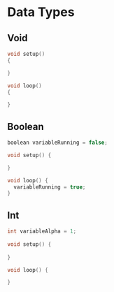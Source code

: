 # Data Types

## Void

```c
void setup()
{

}

void loop()
{

}
```

## Boolean

```c
boolean variableRunning = false;

void setup() {

}

void loop() {
  variableRunning = true;
}
```

## Int

```c
int variableAlpha = 1;
  
void setup() {
  
}

void loop() {

}
```